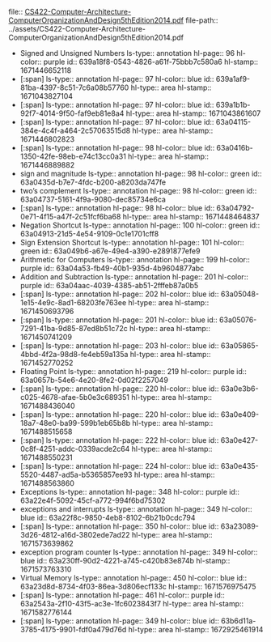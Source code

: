 file:: [CS422-Computer-Architecture-ComputerOrganizationAndDesign5thEdition2014.pdf](../assets/CS422-Computer-Architecture-ComputerOrganizationAndDesign5thEdition2014.pdf)
file-path:: ../assets/CS422-Computer-Architecture-ComputerOrganizationAndDesign5thEdition2014.pdf

- Signed and Unsigned Numbers
  ls-type:: annotation
  hl-page:: 96
  hl-color:: purple
  id:: 639a18f8-0543-4826-a61f-75bbb7c580a6
  hl-stamp:: 1671446652118
- [:span]
  ls-type:: annotation
  hl-page:: 97
  hl-color:: blue
  id:: 639a1af9-81ba-4397-8c51-7c6a08b57760
  hl-type:: area
  hl-stamp:: 1671043827104
- [:span]
  ls-type:: annotation
  hl-page:: 97
  hl-color:: blue
  id:: 639a1b1b-92f7-4014-9f50-faf9eb81e8a4
  hl-type:: area
  hl-stamp:: 1671043861607
- [:span]
  ls-type:: annotation
  hl-page:: 97
  hl-color:: blue
  id:: 63a04115-384e-4c4f-a464-2c57063515d8
  hl-type:: area
  hl-stamp:: 1671446802823
- [:span]
  ls-type:: annotation
  hl-page:: 98
  hl-color:: blue
  id:: 63a0416b-1350-42fe-98eb-e74c13cc0a31
  hl-type:: area
  hl-stamp:: 1671446889882
- sign and magnitude
  ls-type:: annotation
  hl-page:: 98
  hl-color:: green
  id:: 63a0435d-b7e7-4fdc-b200-a8203da747fe
- two’s complement
  ls-type:: annotation
  hl-page:: 98
  hl-color:: green
  id:: 63a04737-5161-4f9a-9080-dec85734e6ca
- [:span]
  ls-type:: annotation
  hl-page:: 98
  hl-color:: blue
  id:: 63a04792-0e71-4f15-a47f-2c51fcf6ba68
  hl-type:: area
  hl-stamp:: 1671448464837
- Negation Shortcut
  ls-type:: annotation
  hl-page:: 100
  hl-color:: green
  id:: 63a04913-21d5-4e54-9109-0c1e1701cff8
- Sign Extension Shortcut
  ls-type:: annotation
  hl-page:: 101
  hl-color:: green
  id:: 63a049b6-a67e-49e4-a390-e2891877efe9
- Arithmetic for Computers
  ls-type:: annotation
  hl-page:: 199
  hl-color:: purple
  id:: 63a04a53-fb49-40b1-935d-4b9604877abc
- Addition and Subtraction
  ls-type:: annotation
  hl-page:: 201
  hl-color:: purple
  id:: 63a04aac-4039-4385-ab51-2fffeb87a0b5
- [:span]
  ls-type:: annotation
  hl-page:: 202
  hl-color:: blue
  id:: 63a05048-1e15-4e9c-8ad1-68203fe763ee
  hl-type:: area
  hl-stamp:: 1671450693796
- [:span]
  ls-type:: annotation
  hl-page:: 201
  hl-color:: blue
  id:: 63a05076-7291-41ba-9d85-87ed8b51c72c
  hl-type:: area
  hl-stamp:: 1671450741209
- [:span]
  ls-type:: annotation
  hl-page:: 203
  hl-color:: blue
  id:: 63a05865-4bbd-4f2a-98d8-fe4eb59a135a
  hl-type:: area
  hl-stamp:: 1671452770252
- Floating Point
  ls-type:: annotation
  hl-page:: 219
  hl-color:: purple
  id:: 63a0657b-54e6-4e20-8fe2-0d02f2257049
- [:span]
  ls-type:: annotation
  hl-page:: 220
  hl-color:: blue
  id:: 63a0e3b6-c025-4678-afae-5b0e3c689351
  hl-type:: area
  hl-stamp:: 1671488436040
- [:span]
  ls-type:: annotation
  hl-page:: 220
  hl-color:: blue
  id:: 63a0e409-18a7-48e0-ba99-599b1eb65b8b
  hl-type:: area
  hl-stamp:: 1671488515658
- [:span]
  ls-type:: annotation
  hl-page:: 222
  hl-color:: blue
  id:: 63a0e427-0c8f-4251-addc-0339acde2c64
  hl-type:: area
  hl-stamp:: 1671488550231
- [:span]
  ls-type:: annotation
  hl-page:: 224
  hl-color:: blue
  id:: 63a0e435-5520-4487-ad5a-b5365857ee93
  hl-type:: area
  hl-stamp:: 1671488563860
- Exceptions
  ls-type:: annotation
  hl-page:: 348
  hl-color:: purple
  id:: 63a22e4f-5092-45cf-a772-994f6bd75302
- exceptions and interrupts
  ls-type:: annotation
  hl-page:: 349
  hl-color:: blue
  id:: 63a22f8c-9850-4eb8-8102-6b21b0cdc794
- [:span]
  ls-type:: annotation
  hl-page:: 350
  hl-color:: blue
  id:: 63a23089-3d26-4812-a16d-3802ede7ad22
  hl-type:: area
  hl-stamp:: 1671573639862
- exception program counter
  ls-type:: annotation
  hl-page:: 349
  hl-color:: blue
  id:: 63a230ff-90d2-4221-a745-c420b83e874b
  hl-stamp:: 1671573763310
- Virtual Memory
  ls-type:: annotation
  hl-page:: 450
  hl-color:: blue
  id:: 63a23d8d-8734-4f03-86ea-3d806ecf133c
  hl-stamp:: 1671576975475
- [:span]
  ls-type:: annotation
  hl-page:: 461
  hl-color:: purple
  id:: 63a2543a-2f10-43f5-ac3e-1fc6023843f7
  hl-type:: area
  hl-stamp:: 1671582776144
- [:span]
  ls-type:: annotation
  hl-page:: 349
  hl-color:: blue
  id:: 63b6d11a-3785-4175-9901-fdf0a479d76d
  hl-type:: area
  hl-stamp:: 1672925461914